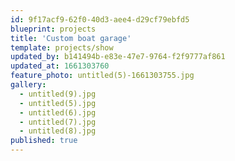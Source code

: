 ```yaml
---
id: 9f17acf9-62f0-40d3-aee4-d29cf79ebfd5
blueprint: projects
title: 'Custom boat garage'
template: projects/show
updated_by: b141494b-e83e-47e7-9764-f2f9777af861
updated_at: 1661303760
feature_photo: untitled(5)-1661303755.jpg
gallery:
  - untitled(9).jpg
  - untitled(5).jpg
  - untitled(6).jpg
  - untitled(7).jpg
  - untitled(8).jpg
published: true
---
```

